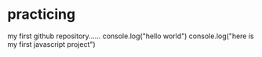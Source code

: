 # practicing
my first github repository......
console.log("hello world")
console.log("here is my first javascript project")
